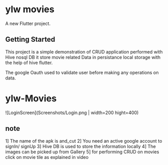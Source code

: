 # ylw movies

A new Flutter project.

## Getting Started

This project is a simple demonstration of CRUD application performed with Hive nosql DB
it store movie related Data in persistance local storage with the help of hive flutter.

The google Oauth used to validate user before making any operations on data.

# ylw-Movies

![LoginScreen](Screenshots/Login.png | width=200 hight=400)

## note

1] The name of the apk is and_cut
2] You need an active google account to signIn/ signUp
3] Hive DB is used to store the information locally
4] The images can be picked up from Gallery
5] for performing CRUD on movies click on movie tile as explained in video
